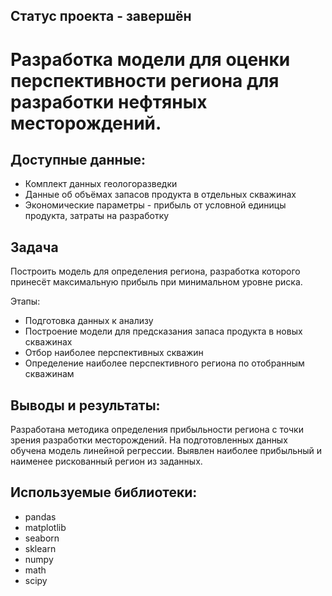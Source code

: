 ## Статус проекта - завершён
# Разработка модели для оценки перспективности региона для разработки нефтяных месторождений.

## Доступные данные:
- Комплект данных геологоразведки
- Данные об объёмах запасов продукта в отдельных скважинах
- Экономические параметры - прибыль от условной единицы продукта, затраты на разработку

## Задача
Построить модель для определения региона, разработка которого принесёт максимальную прибыль при минимальном уровне риска.

Этапы:
- Подготовка данных к анализу
- Построение модели для предсказания запаса продукта в новых скважинах
- Отбор наиболее перспективных скважин
- Определение наиболее перспективного региона по отобранным скважинам

## Выводы и результаты:
Разработана методика определения прибыльности региона с точки зрения разработки месторождений. На подготовленных данных обучена модель линейной регрессии. Выявлен наиболее прибыльный и наименее рискованный регион из заданных.

## Используемые библиотеки:
- pandas
- matplotlib
- seaborn
- sklearn
- numpy
- math
- scipy
